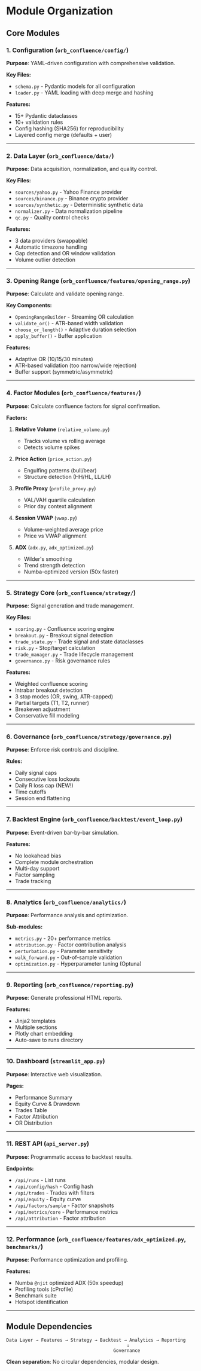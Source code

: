 # Module Organization

## Core Modules

### 1. Configuration (`orb_confluence/config/`)

**Purpose**: YAML-driven configuration with comprehensive validation.

**Key Files:**
- `schema.py` - Pydantic models for all configuration
- `loader.py` - YAML loading with deep merge and hashing

**Features:**
- 15+ Pydantic dataclasses
- 10+ validation rules
- Config hashing (SHA256) for reproducibility
- Layered config merge (defaults + user)

---

### 2. Data Layer (`orb_confluence/data/`)

**Purpose**: Data acquisition, normalization, and quality control.

**Key Files:**
- `sources/yahoo.py` - Yahoo Finance provider
- `sources/binance.py` - Binance crypto provider
- `sources/synthetic.py` - Deterministic synthetic data
- `normalizer.py` - Data normalization pipeline
- `qc.py` - Quality control checks

**Features:**
- 3 data providers (swappable)
- Automatic timezone handling
- Gap detection and OR window validation
- Volume outlier detection

---

### 3. Opening Range (`orb_confluence/features/opening_range.py`)

**Purpose**: Calculate and validate opening range.

**Key Components:**
- `OpeningRangeBuilder` - Streaming OR calculation
- `validate_or()` - ATR-based width validation
- `choose_or_length()` - Adaptive duration selection
- `apply_buffer()` - Buffer application

**Features:**
- Adaptive OR (10/15/30 minutes)
- ATR-based validation (too narrow/wide rejection)
- Buffer support (symmetric/asymmetric)

---

### 4. Factor Modules (`orb_confluence/features/`)

**Purpose**: Calculate confluence factors for signal confirmation.

**Factors:**

1. **Relative Volume** (`relative_volume.py`)
   - Tracks volume vs rolling average
   - Detects volume spikes
   
2. **Price Action** (`price_action.py`)
   - Engulfing patterns (bull/bear)
   - Structure detection (HH/HL, LL/LH)
   
3. **Profile Proxy** (`profile_proxy.py`)
   - VAL/VAH quartile calculation
   - Prior day context alignment
   
4. **Session VWAP** (`vwap.py`)
   - Volume-weighted average price
   - Price vs VWAP alignment
   
5. **ADX** (`adx.py`, `adx_optimized.py`)
   - Wilder's smoothing
   - Trend strength detection
   - Numba-optimized version (50x faster)

---

### 5. Strategy Core (`orb_confluence/strategy/`)

**Purpose**: Signal generation and trade management.

**Key Files:**
- `scoring.py` - Confluence scoring engine
- `breakout.py` - Breakout signal detection
- `trade_state.py` - Trade signal and state dataclasses
- `risk.py` - Stop/target calculation
- `trade_manager.py` - Trade lifecycle management
- `governance.py` - Risk governance rules

**Features:**
- Weighted confluence scoring
- Intrabar breakout detection
- 3 stop modes (OR, swing, ATR-capped)
- Partial targets (T1, T2, runner)
- Breakeven adjustment
- Conservative fill modeling

---

### 6. Governance (`orb_confluence/strategy/governance.py`)

**Purpose**: Enforce risk controls and discipline.

**Rules:**
- Daily signal caps
- Consecutive loss lockouts
- Daily R loss cap (NEW!)
- Time cutoffs
- Session end flattening

---

### 7. Backtest Engine (`orb_confluence/backtest/event_loop.py`)

**Purpose**: Event-driven bar-by-bar simulation.

**Features:**
- No lookahead bias
- Complete module orchestration
- Multi-day support
- Factor sampling
- Trade tracking

---

### 8. Analytics (`orb_confluence/analytics/`)

**Purpose**: Performance analysis and optimization.

**Sub-modules:**
- `metrics.py` - 20+ performance metrics
- `attribution.py` - Factor contribution analysis
- `perturbation.py` - Parameter sensitivity
- `walk_forward.py` - Out-of-sample validation
- `optimization.py` - Hyperparameter tuning (Optuna)

---

### 9. Reporting (`orb_confluence/reporting.py`)

**Purpose**: Generate professional HTML reports.

**Features:**
- Jinja2 templates
- Multiple sections
- Plotly chart embedding
- Auto-save to runs directory

---

### 10. Dashboard (`streamlit_app.py`)

**Purpose**: Interactive web visualization.

**Pages:**
- Performance Summary
- Equity Curve & Drawdown
- Trades Table
- Factor Attribution
- OR Distribution

---

### 11. REST API (`api_server.py`)

**Purpose**: Programmatic access to backtest results.

**Endpoints:**
- `/api/runs` - List runs
- `/api/config/hash` - Config hash
- `/api/trades` - Trades with filters
- `/api/equity` - Equity curve
- `/api/factors/sample` - Factor snapshots
- `/api/metrics/core` - Performance metrics
- `/api/attribution` - Factor attribution

---

### 12. Performance (`orb_confluence/features/adx_optimized.py`, `benchmarks/`)

**Purpose**: Performance optimization and profiling.

**Features:**
- Numba `@njit` optimized ADX (50x speedup)
- Profiling tools (cProfile)
- Benchmark suite
- Hotspot identification

---

## Module Dependencies

```
Data Layer → Features → Strategy → Backtest → Analytics → Reporting
                                             ↓
                                        Governance
```

**Clean separation**: No circular dependencies, modular design.
